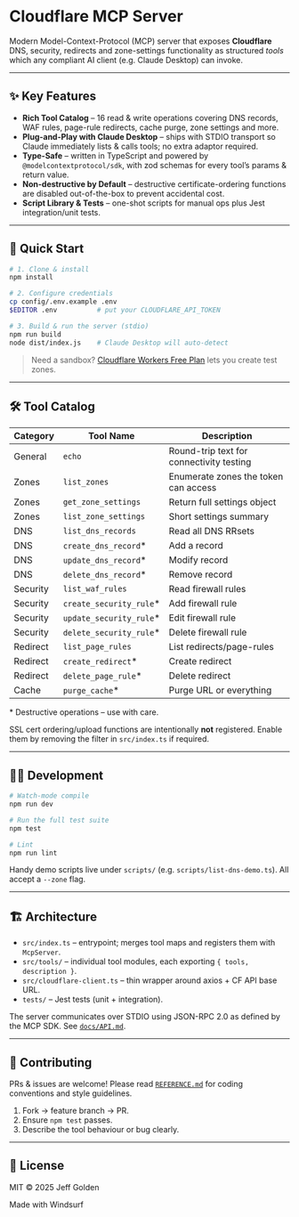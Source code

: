 # Cloudflare MCP Server

Modern Model-Context-Protocol (MCP) server that exposes **Cloudflare** DNS, security, redirects and zone-settings functionality as structured *tools* which any compliant AI client (e.g. Claude Desktop) can invoke.


---

## ✨ Key Features

* **Rich Tool Catalog** – 16 read & write operations covering DNS records, WAF rules, page-rule redirects, cache purge, zone settings and more.
* **Plug-and-Play with Claude Desktop** – ships with STDIO transport so Claude immediately lists & calls tools; no extra adaptor required.
* **Type-Safe** – written in TypeScript and powered by `@modelcontextprotocol/sdk`, with zod schemas for every tool’s params & return value.
* **Non-destructive by Default** – destructive certificate-ordering functions are disabled out-of-the-box to prevent accidental cost.
* **Script Library & Tests** – one-shot scripts for manual ops plus Jest integration/unit tests.

---

## 🚀 Quick Start

```bash
# 1. Clone & install
npm install

# 2. Configure credentials
cp config/.env.example .env
$EDITOR .env          # put your CLOUDFLARE_API_TOKEN

# 3. Build & run the server (stdio)
npm run build
node dist/index.js    # Claude Desktop will auto-detect
```

> Need a sandbox? [Cloudflare Workers Free Plan](https://workers.cloudflare.com/) lets you create test zones.

---

## 🛠️ Tool Catalog

| Category | Tool Name | Description |
|----------|-----------|-------------|
| General  | `echo` | Round-trip text for connectivity testing |
| Zones    | `list_zones` | Enumerate zones the token can access |
| Zones    | `get_zone_settings` | Return full settings object |
| Zones    | `list_zone_settings` | Short settings summary |
| DNS      | `list_dns_records` | Read all DNS RRsets |
| DNS      | `create_dns_record`* | Add a record |
| DNS      | `update_dns_record`* | Modify record |
| DNS      | `delete_dns_record`* | Remove record |
| Security | `list_waf_rules` | Read firewall rules |
| Security | `create_security_rule`* | Add firewall rule |
| Security | `update_security_rule`* | Edit firewall rule |
| Security | `delete_security_rule`* | Delete firewall rule |
| Redirect | `list_page_rules` | List redirects/page-rules |
| Redirect | `create_redirect`* | Create redirect |
| Redirect | `delete_page_rule`* | Delete redirect |
| Cache    | `purge_cache`* | Purge URL or everything |

\* Destructive operations – use with care.

SSL cert ordering/upload functions are intentionally **not** registered. Enable them by removing the filter in `src/index.ts` if required.

---

## 🧑‍💻 Development

```bash
# Watch-mode compile
npm run dev

# Run the full test suite
npm test

# Lint
npm run lint
```

Handy demo scripts live under `scripts/` (e.g. `scripts/list-dns-demo.ts`). All accept a `--zone` flag.

---

## 🏗️ Architecture

* `src/index.ts` – entrypoint; merges tool maps and registers them with `McpServer`.
* `src/tools/` – individual tool modules, each exporting `{ tools, description }`.
* `src/cloudflare-client.ts` – thin wrapper around axios + CF API base URL.
* `tests/` – Jest tests (unit + integration).

The server communicates over STDIO using JSON-RPC 2.0 as defined by the MCP SDK. See [`docs/API.md`](docs/API.md).

---

## 🤝 Contributing

PRs & issues are welcome! Please read [`REFERENCE.md`](REFERENCE.md) for coding conventions and style guidelines.

1. Fork → feature branch → PR.
2. Ensure `npm test` passes.
3. Describe the tool behaviour or bug clearly.

---

## 📜 License

MIT © 2025 Jeff Golden

Made with Windsurf